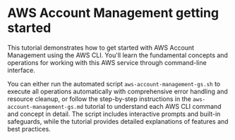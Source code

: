 # AWS Account Management getting started

This tutorial demonstrates how to get started with AWS Account Management using the AWS CLI. You'll learn the fundamental concepts and operations for working with this AWS service through command-line interface.

You can either run the automated script `aws-account-management-gs.sh` to execute all operations automatically with comprehensive error handling and resource cleanup, or follow the step-by-step instructions in the `aws-account-management-gs.md` tutorial to understand each AWS CLI command and concept in detail. The script includes interactive prompts and built-in safeguards, while the tutorial provides detailed explanations of features and best practices.
